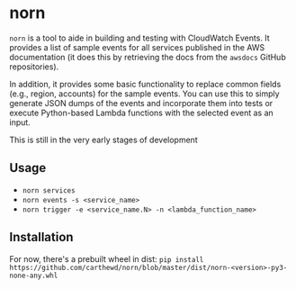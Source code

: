 # norn
`norn` is a tool to aide in building and testing with CloudWatch Events. It provides a list of sample events for all services published in the AWS documentation (it does this by retrieving the docs from the `awsdocs` GitHub repositories).

In addition, it provides some basic functionality to replace common fields (e.g., region, accounts) for the sample events. You can use this to simply generate JSON dumps of the events and incorporate them into tests or execute Python-based Lambda functions with the selected event as an input. 

This is still in the very early stages of development 

## Usage 

- `norn services`
- `norn events -s <service_name>`
- `norn trigger -e <service_name.N> -n <lambda_function_name>`

## Installation

For now, there's a prebuilt wheel in dist: `pip install https://github.com/carthewd/norn/blob/master/dist/norn-<version>-py3-none-any.whl`
